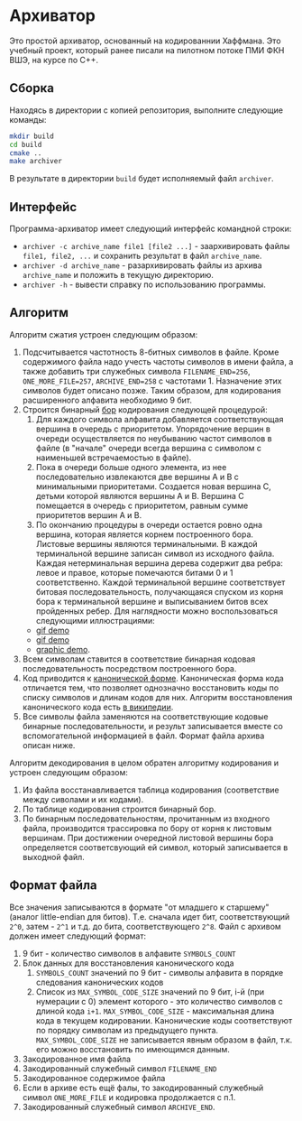 # Архиватор 
Это простой архиватор, основанный на кодированнии Хаффмана. Это учебный проект, который ранее писали на пилотном потоке ПМИ ФКН ВШЭ, на курсе по C++.

## Сборка
Находясь в директории с копией репозитория, выполните следующие команды:
```bash
mkdir build
cd build
cmake ..
make archiver
```
В результате в директории `build` будет исполняемый файл `archiver`.

## Интерфейс
Программа-архиватор имеет следующий интерфейс командной строки:
* `archiver -c archive_name file1 [file2 ...]` - заархивировать файлы `file1, file2, ...` и сохранить результат в файл `archive_name`.
* `archiver -d archive_name` - разархивировать файлы из архива `archive_name` и положить в текущую директорию.
* `archiver -h` - вывести справку по использованию программы.

## Алгоритм

Алгоритм сжатия  устроен следующим образом:
1. Подсчитывается частотность 8-битных символов в файле. Кроме содержимого файла надо учесть частоты символов в имени файла, а также добавить три служебных символа `FILENAME_END=256`, `ONE_MORE_FILE=257`, `ARCHIVE_END=258` с частотами 1. Назначение этих символов будет описано позже. Таким образом, для кодирования расширенного алфавита необходимо 9 бит.
1. Строится бинарный [бор](https://en.wikipedia.org/wiki/Trie) кодирования следующей процедурой:
    1. Для каждого символа алфавита добавляется соответствующая вершина в очередь с приоритетом. Упорядочение вершин в очереди осуществляется по неубыванию частот символов в файле (в "начале" очереди всегда вершина с символом с наименьшей встречаемостью в файле).
    1. Пока в очереди больше одного элемента, из нее последовательно извлекаются две вершины A и B с минимальными приоритетами. Создается новая вершина С, детьми которой являются вершины A и B.
       Вершина C помещается в очередь с приоритетом, равным сумме приоритетов вершин A и B.
    1. По окончанию процедуры в очереди остается ровно одна вершина, которая является корнем построенного бора. Листовые вершины являются терминальными.
       В каждой терминальной вершине записан символ из исходного файла.
       Каждая нетерминальная вершина дерева содержит два ребра: левое и правое, которые помечаются битами 0 и 1 соответственно.
       Каждой терминальной вершине соответствует битовая последовательность, получающаяся спуском из корня бора к терминальной вершине и выписыванием битов всех пройденных ребер.
       Для наглядности можно воспользоваться следующими иллюстрациями:
    * [gif demo](https://commons.wikimedia.org/wiki/File:Huffmantree_ru_animated.gif?uselang=ru)
    * [gif demo](https://commons.wikimedia.org/wiki/File:Huffman_huff_demo.gif)
    * [graphic demo](https://people.ok.ubc.ca/ylucet/DS/Huffman.html).
1. Всем символам ставится в соответствие бинарная кодовая последовательность посредством построенного бора.
1. Код приводится к [канонической форме](https://en.wikipedia.org/wiki/Canonical_Huffman_code). Каноническая форма кода отличается тем, что позволяет однозначно восстановить коды по списку символов и длинам кодов для них. Алгоритм восстановления канонического кода есть [в википедии](https://en.wikipedia.org/wiki/Canonical_Huffman_code).
1. Все символы файла заменяются на соответствующие кодовые бинарные последовательности, и результ записывается вместе со вспомогательной информацией в файл. Формат файла архива описан ниже.

Алгоритм декодирования в целом обратен алгоритму кодирования и устроен следующим образом:
1. Из файла восстанавливается таблица кодирования (соответствие между сиволами и их кодами).
1. По таблице кодирования строится бинарный бор.
1. По бинарным последовательностям, прочитанным из входного файла, производится трассировка по бору от корня к листовым вершинам. При достижении очередной листовой вершины бора определяется соответсвующий ей символ, который записывается в выходной файл.

## Формат файла
Все значения записываются в формате "от младшего к старшему" (аналог little-endian для битов). Т.е. сначала идет бит, соответствующий `2^0`, затем - `2^1` и т.д. до бита, соответствующего `2^8`.
Файл с архивом должен имеет следующий формат:
1. 9 бит - количество символов в алфавите `SYMBOLS_COUNT`
1. Блок данных для восстановления канонического кода
   1. `SYMBOLS_COUNT` значений по 9 бит - символы алфавита в порядке следования канонических кодов
   1. Список из `MAX_SYMBOL_CODE_SIZE` значений по 9 бит, i-й (при нумерации с 0) элемент которого - это количество символов с длиной кода `i+1`. `MAX_SYMBOL_CODE_SIZE` - максимальная длина кода в текущем кодировании. Канонические коды соответствуют по порядку символам из предыдущего пункта. `MAX_SYMBOL_CODE_SIZE` не записывается явным образом в файл, т.к. его можно восстановить по имеющимся данным.
1. Закодированное имя файла
1. Закодированный служебный символ `FILENAME_END`
1. Закодированное содержимое файла
1. Если в архиве есть ещё фалы, то закодированный служебный символ `ONE_MORE_FILE` и кодировка продолжается с п.1.
1. Закодированный служебный символ `ARCHIVE_END`.
